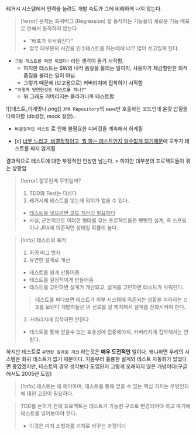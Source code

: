 레거시 시스템에서 인력을 늘려도 개발 속도가 그에 비례하게 나지 않는다.

> [!error] 문제는 회귀버그 (Regression)
> 잘 동작하는 기능들이 새로운 기능 배포로 인해서 동작하지 않는다
> - "배포가 무서워진다"
> - 업무 대부분의 시간을 인수테스트를 하는데에 너무 많이 쓰고있게 된다.

- `그럼 테스트를 짜면 되겠다!` 라는 생각이 들기 시작함.
	- 하지만 테스트는 SW의 내적 품질을 올리는 일이지, 사용자가 체감할만한 외적 품질을 올리는 일이 아님.
	- 그렇기 때문에 (보고용으로) 커버리지에 집착하기 시작함
- `"이렇게 당연한것도 테스트를 하나?"` 
	- 뭐 그래도 커버리지는 올라가니까 테스트함

![[테스트_이게맞나.png]]
`JPA Repository`의 `save`만 호출하는 코드인데 온갖 삽질을 다해야함 (db설정, mock 설정)..
- `비결정적인 테스트` 로 인해 불필요한 디버깅을 계속해서 하게됨

- [c] <u>너무 느리고, 비결정적이고, 뭘 하는 테스트인지 알수없게 되기때문</u>에 모두가 테스트를 짜지 않게됨

결과적으로 테스트에 대한 부정적인 인상만 남는다. > 하지만 대부분의 프로젝트들이 겪는 상황임

> [!error] 잘못된게 무엇일까?
> 1. TDD와 Test는 다르다
> 2. 레거시에 테스트를 넣는게 의미가 없을 수 있다.
> 	- <u>테스트를 넣으려면 코드 개선이 필요하다</u>
> 	- 사실, 근본적으로 이러한 형태를 갖는 프로젝트들은 뻣뻣한 설계, 즉 스프링이나 JPA에 의존적인 상태일 확률이 높다.

>[!info] 테스트의 목적
>
>1. 회귀 버그 방지
>2. 유연한 설계로 개선
>	- 테스트를 쉽게 만들어줌
>	- 테스트를 결정적이게 만들어줌
>	- 테스트를 고민하면 설계가 개선되고, 설계를 고민하면 테스트가 쉬워진다.
>> 테스트를 짜다보면 테스트가 외부 시스템에 의존되는 상황을 피하라는 `신호`를 보낸다
>> 개발자들은 이 신호를 잘 캐치해서 설계를 진화시켜야 한다.
>3. 커버리지에 집착하면 안된다
>	- 테스트를 통해 얻을수 있는 효용성에 집중해야지, 커버리지에 집착해서는 안된다.

하지만 테스트로 `유연한 설계로 개선` 하는것은 **매우 도전적인** 일이다. 왜냐하면 우리의 시스템은 회귀 테스트가 없기 때문이다.
처음부터 훌륭한 설계와 테스트 자동화가 있었다면 좋았겠지만, 테스트의 경우 생각보다 도입된지 그렇게 오래되지 않은 개념이다(구글에서도 2005년 도입)

> [!info] 테스트는 왜 해야하며, 테스트를 통해 얻을 수 있는 핵심 가치는 무엇인지에 대한 고민이 필요하다.

> TDD를 논하기 전에 프로젝트는 테스트가 가능한 구조로 변경되어야 하고
> 여기에 테스트를 넣어보아야 한다.
> - 이것은 마치 소형차를 기차로 바꾸는 과정이다